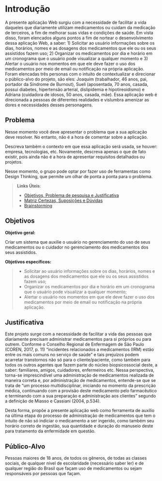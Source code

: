 # Introdução

A presente aplicação Web surgiu com a necessidade de facilitar a vida daqueles que diariamente utilizam medicamentos ou cuidam da medicação de terceiros, a fim de melhorar suas vidas e condições de saúde. Em vista disso, foram elencados alguns pontos a fim de nortear o desenvolvimento dessa aplicação Web, a saber: 1) Solicitar ao usuário informações sobre os dias, horários, nomes e as dosagens dos medicamentos que ele ou os seus assistidos fazem uso; 2) Organizar os medicamentos por dia e horário em um cronograma que o usuário pode visualizar a qualquer momento e 3) Alertar o usuário nos momentos em que ele deve fazer o uso dos medicamentos por meio de email ou notificação na própria aplicação. Foram elencadas três personas com o intuito de contextualizar e direcionar o público-alvo do projeto, são eles: Joaquim (trabalhador, 46 anos, pai, portador da Síndrome de Burnout), Sueli (aposentada, 70 anos, casada, possui diabetes, hipertensão arterial, dislipidemia e hipotireoidismo) e Adriana (cuidadora de idosos, 50 anos, casada, mãe). Essa aplicação web é direcionada a pessoas de diferentes realidades e vislumbra amenizar as dores e necessidades desses personagens.

## Problema
Nesse momento você deve apresentar o problema que a sua aplicação deve  resolver. No entanto, não é a hora de comentar sobre a aplicação.

Descreva também o contexto em que essa aplicação será usada, se  houver: empresa, tecnologias, etc. Novamente, descreva apenas o que de  fato existir, pois ainda não é a hora de apresentar requisitos  detalhados ou projetos.

Nesse momento, o grupo pode optar por fazer uso  de ferramentas como Design Thinking, que permite um olhar de ponta a ponta para o problema.

> **Links Úteis**:
> - [Objetivos, Problema de pesquisa e Justificativa](https://medium.com/@versioparole/objetivos-problema-de-pesquisa-e-justificativa-c98c8233b9c3)
> - [Matriz Certezas, Suposições e Dúvidas](https://medium.com/educa%C3%A7%C3%A3o-fora-da-caixa/matriz-certezas-suposi%C3%A7%C3%B5es-e-d%C3%BAvidas-fa2263633655)
> - [Brainstorming](https://www.euax.com.br/2018/09/brainstorming/)

## Objetivos

**Objetivo geral:**

Criar um sistema que auxilie o usuário no gerenciamento do uso de seus medicamentos ou o cuidador no gerenciamento dos medicamentos dos seus assistidos.

**Objetivos específicos:**

> - Solicitar ao usuário informações sobre os dias, horários, nomes e as dosagens dos medicamentos que ele ou os seus assistidos fazem uso;
> - Organizar os medicamentos por dia e horário em um cronograma que o usuário pode visualizar a qualquer momento;
> - Alertar o usuário nos momentos em que ele deve fazer o uso dos medicamentos por meio de email ou notificação na própria aplicação.

## Justificativa

Este projeto surge com a necessidade de facilitar a vida das pessoas que diariamente precisam administrar medicamentos para si próprios ou para outrem. Conforme o Conselho Regional de Enfermagem de São Paulo (COREN, 2017, p. 11) “incidentes relacionados a medicamentos (IRM) estão entre os mais comuns no serviço de saúde” e tais prejuízos podem acarretar transtornos não só para o cliente/paciente, como também para todos os outros agentes que fazem parte do núcleo biopsicossocial deste, a saber: familiares, amigos, cuidadores, enfermeiros etc. Nessa perspectiva, torna-se imprescindível uma administração de medicamentos realizada de maneira correta e, por administração de medicamentos, entende-se que se trata de “um processo multidisciplinar, iniciando no momento da prescrição médica, continuando com a provisão deste medicamento pelo farmacêutico e terminando com a sua preparação e administração aos clientes” segundo a definição de Miasso e Cassiani (2004, p.534). 

Desta forma, propõe a presente aplicação web como ferramenta de auxílio na última etapa do processo de administração de medicamentos que tem o intuito de não só indiciar o medicamento a ser ingerido, como também seu horário correto de ingestão, sua quantidade e duração do manuseio deste para tratamento da enfermidade em questão.  

## Público-Alvo

Pessoas maiores de 18 anos, de todos os gêneros, de todas as classes sociais, de qualquer nível de escolaridade (necessário saber ler) e de qualquer região do Brasil que façam uso de medicamentos ou sejam responsáveis por pessoas que façam.
